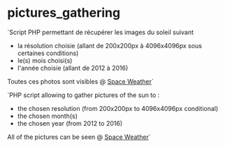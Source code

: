 # pictures_gathering
`Script PHP permettant de récupérer les images du soleil suivant 
  * la résolution choisie (allant de 200x200px à 4096x4096px sous certaines conditions)
  * le(s) mois choisi(s)
  * l'année choisie (allant de 2012 à 2016)

Toutes ces photos sont visibles @ [Space Weather](http://spaceweather.com)`

`PHP script allowing to gather pictures of the sun to :
  * the chosen resolution (from 200x200px to 4096x4096px conditional)
  * the chosen month(s)
  * the chosen year (from 2012 to 2016)

All of the pictures can be seen @ [Space Weather](http://spaceweather.com)`
